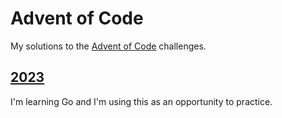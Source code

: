 # Advent of Code

My solutions to the [Advent of Code](https://adventofcode.com/) challenges.

## [2023](2023)

I'm learning Go and I'm using this as an opportunity to practice.
